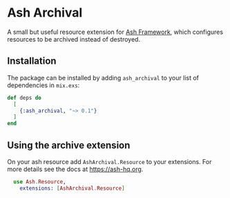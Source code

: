 # Ash Archival

A small but useful resource extension for [Ash Framework](https://github.com/ash-project/ash), which configures resources to be archived instead of destroyed.

## Installation

The package can be installed by adding `ash_archival` to your list of dependencies in `mix.exs`:

```elixir
def deps do
  [
    {:ash_archival, "~> 0.1"}
  ]
end
```

## Using the archive extension

On your ash resource add `AshArchival.Resource` to your extensions. For more details see the docs at https://ash-hq.org.

```elixir
  use Ash.Resource,
    extensions: [AshArchival.Resource]
```
